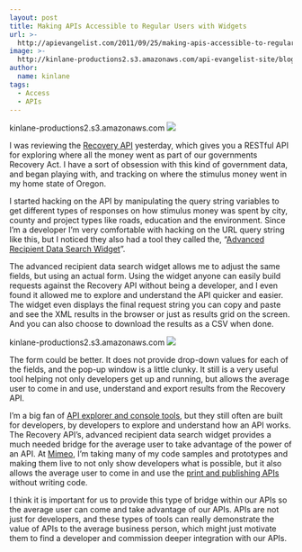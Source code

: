 ```yaml
---
layout: post
title: Making APIs Accessible to Regular Users with Widgets
url: >-
  http://apievangelist.com/2011/09/25/making-apis-accessible-to-regular-users-with-widgets/
image: >-
  http://kinlane-productions2.s3.amazonaws.com/api-evangelist-site/blog/Recovery-Gov-Logo.png
author:
  name: kinlane
tags:
  - Access
  - APIs
---
```

kinlane-productions2.s3.amazonaws.com [![](http://kinlane-productions.s3.amazonaws.com/api-evangelist/federal-government/recovery-org/Recovery-Gov-Logo.png)](http://www.recovery.gov/FAQ/Developer/Pages/RecoveryAPI.aspx)

I was reviewing the [Recovery API](http://www.recovery.gov/FAQ/Developer/Pages/RecoveryAPI.aspx) yesterday, which gives you a RESTful API for exploring where all the money went as part of our governments Recovery Act. I have a sort of obsession with this kind of government data, and began playing with, and tracking on where the stimulus money went in my home state of Oregon.

I started hacking on the API by manipulating the query string variables to get different types of responses on how stimulus money was spent by city, county and project types like roads, education and the environment. Since I’m a developer I’m very comfortable with hacking on the URL query string like this, but I noticed they also had a tool they called the, “[Advanced Recipient Data Search Widget](http://www.recovery.gov/FAQ/Developer/Pages/AdvSearchWidget.aspx "Advanced Recipient Data Search Widget")”.

The advanced recipient data search widget allows me to adjust the same fields, but using an actual form. Using the widget anyone can easily build requests against the Recovery API without being a developer, and I even found it allowed me to explore and understand the API quicker and easier. The widget even displays the final request string you can copy and paste and see the XML results in the browser or just as results grid on the screen. And you can also choose to download the results as a CSV when done.

kinlane-productions2.s3.amazonaws.com [![](http://kinlane-productions.s3.amazonaws.com/api-evangelist/federal-government/recovery-org/recovery-org-widget-screenshot.gif)](http://www.recovery.gov/FAQ/Developer/Pages/AdvSearchWidget.aspx)

The form could be better. It does not provide drop-down values for each of the fields, and the pop-up window is a little clunky. It still is a very useful tool helping not only developers get up and running, but allows the average user to come in and use, understand and export results from the Recovery API.

I’m a big fan of [API explorer and console tools](/buildingblocks/api_explorer.php "API Explorer and Console Tools"), but they still often are built for developers, by developers to explore and understand how an API works. The Recovery API’s, advanced recipient data search widget provides a much needed bridge for the average user to take advantage of the power of an API. At [Mimeo](http://www.mimeo.com "Mimeo"), I’m taking many of my code samples and prototypes and making them live to not only show developers what is possible, but it also allows the average user to come in and use the [print and publishing APIs](http://developer.mimeo.com "Print and Publishing APIs") without writing code.

I think it is important for us to provide this type of bridge within our APIs so the average user can come and take advantage of our APIs. APIs are not just for developers, and these types of tools can really demonstrate the value of APIs to the average business person, which might just motivate them to find a developer and commission deeper integration with our APIs.